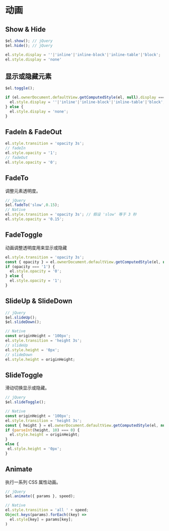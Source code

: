 # 动画

## Show & Hide
```js
$el.show(); // jQuery
$el.hide(); // jQuery

el.style.display = ''|'inline'|'inline-block'|'inline-table'|'block';
el.style.display = 'none'
```

## 显示或隐藏元素
```js
$el.toggle();

if (el.ownerDocument.defaultView.getComputedStyle(el, null).display === 'none') {
  el.style.display = ''|'inline'|'inline-block'|'inline-table'|'block';
} else {
  el.style.display = 'none';
}
```

##  FadeIn & FadeOut
```js
el.style.transition = 'opacity 3s';
// fadeIn
el.style.opacity = '1';
// fadeOut
el.style.opacity = '0';
```

## FadeTo
调整元素透明度。
```js
// jQuery
$el.fadeTo('slow',0.15);
// Native
el.style.transition = 'opacity 3s'; // 假设 'slow' 等于 3 秒
el.style.opacity = '0.15';
```

## FadeToggle
动画调整透明度用来显示或隐藏
```js
el.style.transition = 'opacity 3s';
const { opacity } = el.ownerDocument.defaultView.getComputedStyle(el, null);
if (opacity === '1') {
  el.style.opacity = '0';
} else {
  el.style.opacity = '1';
}
```

## SlideUp & SlideDown
```js
// jQuery
$el.slideUp();
$el.slideDown();

// Native
const originHeight = '100px';
el.style.transition = 'height 3s';
// slideUp
el.style.height = '0px';
// slideDown
el.style.height = originHeight;
```

## SlideToggle
滑动切换显示或隐藏。

```js
// jQuery
$el.slideToggle();

// Native
const originHeight = '100px';
el.style.transition = 'height 3s';
const { height } = el.ownerDocument.defaultView.getComputedStyle(el, null);
if (parseInt(height, 10) === 0) {
  el.style.height = originHeight;
}
else {
 el.style.height = '0px';
}
```

## Animate
执行一系列 CSS 属性动画。
```js
// jQuery
$el.animate({ params }, speed);

// Native
el.style.transition = 'all ' + speed;
Object.keys(params).forEach((key) =>
  el.style[key] = params[key];
)
```